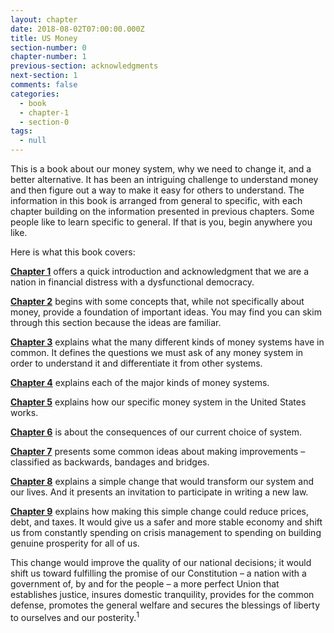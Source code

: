 ```yaml
---
layout: chapter
date: 2018-08-02T07:00:00.000Z
title: US Money
section-number: 0
chapter-number: 1
previous-section: acknowledgments
next-section: 1
comments: false
categories:
  - book
  - chapter-1
  - section-0
tags:
  - null
---
```

This is a book about our money system, why we need to change it, and a better alternative. It has been an intriguing challenge to understand money and then figure out a way to make it easy for others to understand. The information in this book is arranged from general to specific, with each chapter building on the information presented in previous chapters. Some people like to learn specific to general. If that is you, begin anywhere you like.

Here is what this book covers:

[**Chapter 1**](https://usmoney.us/book/chapter-1/) offers a quick introduction and acknowledgment that we are a nation in financial distress with a dysfunctional democracy.

[**Chapter 2**](https://usmoney.us/book/chapter-2/) begins with some concepts that, while not specifically about money, provide a foundation of important ideas. You may find you can skim through this section because the ideas are familiar.

[**Chapter 3**](https://usmoney.us/book/chapter-3/) explains what the many different kinds of money systems have in common. It defines the questions we must ask of any money system in order to understand it and differentiate it from other systems.

[**Chapter 4**](https://usmoney.us/book/chapter-4/) explains each of the major kinds of money systems.

[**Chapter 5**](https://usmoney.us/book/chapter-5/) explains how our specific money system in the United States works.

[**Chapter 6**](https://usmoney.us/book/chapter-6/) is about the consequences of our current choice of system.

[**Chapter 7**](https://usmoney.us/book/chapter-7/) presents some common ideas about making improvements – classified as backwards, bandages and bridges.

[**Chapter 8**](https://usmoney.us/book/chapter-8/) explains a simple change that would transform our system and our lives. And it presents an invitation to participate in writing a new law.

[**Chapter 9**](https://usmoney.us/book/chapter-9/) explains how making this simple change could reduce prices, debt, and taxes. It would give us a safer and more stable economy and shift us from constantly spending on crisis management to spending on building genuine prosperity for all of us.

This change would improve the quality of our national decisions; it would shift us toward fulfilling the promise of our Constitution – a nation with a government of, by and for the people – a more perfect Union that establishes justice, insures domestic tranquility, provides for the common defense, promotes the general welfare and secures the blessings of liberty to ourselves and our posterity.<sup>1</sup>
